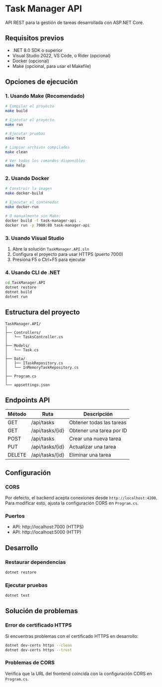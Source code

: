 # Task Manager API

API REST para la gestión de tareas desarrollada con ASP.NET Core.

## Requisitos previos

- .NET 8.0 SDK o superior
- Visual Studio 2022, VS Code, o Rider (opcional)
- Docker (opcional)
- Make (opcional, para usar el Makefile)

## Opciones de ejecución

### 1. Usando Make (Recomendado)

```bash
# Compilar el proyecto
make build

# Ejecutar el proyecto
make run

# Ejecutar pruebas
make test

# Limpiar archivos compilados
make clean

# Ver todos los comandos disponibles
make help
```

### 2. Usando Docker

```bash
# Construir la imagen
make docker-build

# Ejecutar el contenedor
make docker-run

# O manualmente sin Make:
docker build -t task-manager-api .
docker run -p 7000:80 task-manager-api
```

### 3. Usando Visual Studio
1. Abre la solución `TaskManager.API.sln`
2. Configura el proyecto para usar HTTPS (puerto 7000)
3. Presiona F5 o Ctrl+F5 para ejecutar

### 4. Usando CLI de .NET
```bash
cd TaskManager.API
dotnet restore
dotnet build
dotnet run
```

## Estructura del proyecto
```
TaskManager.API/
│
├── Controllers/
│   └── TasksController.cs
│
├── Models/
│   └── Task.cs
│
├── Data/
│   ├── ITaskRepository.cs
│   └── InMemoryTaskRepository.cs
│
├── Program.cs
│
└── appsettings.json
```

## Endpoints API

| Método | Ruta | Descripción |
|--------|------|-------------|
| GET | /api/tasks | Obtener todas las tareas |
| GET | /api/tasks/{id} | Obtener una tarea por ID |
| POST | /api/tasks | Crear una nueva tarea |
| PUT | /api/tasks/{id} | Actualizar una tarea |
| DELETE | /api/tasks/{id} | Eliminar una tarea |

## Configuración

### CORS
Por defecto, el backend acepta conexiones desde `http://localhost:4200`. Para modificar esto, ajusta la configuración CORS en `Program.cs`.

### Puertos
- API: http://localhost:7000 (HTTPS)
- API: http://localhost:5000 (HTTP)

## Desarrollo

### Restaurar dependencias
```bash
dotnet restore
```

### Ejecutar pruebas
```bash
dotnet test
```

## Solución de problemas

### Error de certificado HTTPS
Si encuentras problemas con el certificado HTTPS en desarrollo:
```bash
dotnet dev-certs https --clean
dotnet dev-certs https --trust
```

### Problemas de CORS
Verifica que la URL del frontend coincida con la configuración CORS en `Program.cs`. 